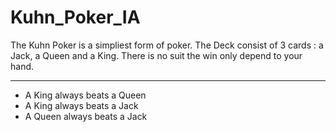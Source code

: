 # Kuhn_Poker_IA

The Kuhn Poker is a simpliest form of poker. The Deck consist of 3 cards : a Jack, a Queen and a King. There is no suit the win only depend to your hand.

---

- A King always beats a Queen
-  A King always beats a Jack
- A Queen always beats a Jack